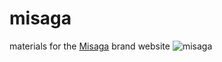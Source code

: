# misaga
materials for the [Misaga](https://themisaga.com) brand website
![misaga](https://themisaga.com/cdn/shop/files/0A0A8070_900x.jpg)
